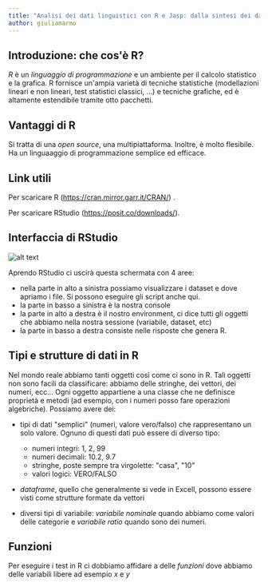 ```yaml
---
title: "Analisi dei dati linguistici con R e Jasp: dalla sintesi dei dati alla statistica inferenziale"
author: giuliamarmo
---
```



## Introduzione: che cos'è R?

*R* è un *linguaggio di programmazione* e un ambiente per il calcolo statistico e la grafica. R fornisce un'ampia varietà di tecniche statistiche (modellazioni lineari e non lineari, test statistici classici, ...) e tecniche grafiche, ed è altamente estendibile tramite otto pacchetti.

## Vantaggi di R

Si tratta di una *open source*, una multipiattaforma. Inoltre, è molto flesibile. Ha un linguaaggio di programmazione semplice ed efficace.

## Link utili

Per scaricare R (https://cran.mirror.garr.it/CRAN/) .

Per scaricare RStudio (https://posit.co/downloads/).

## Interfaccia di RStudio

![alt text](<interfaccia RStudio-1.png>)

Aprendo RStudio ci uscirà questa schermata con 4 aree:

- nella parte in alto a sinistra possiamo visualizzare i dataset e dove apriamo i file. Si possono eseguire gli script anche qui.
- la parte in basso a sinistra è la nostra console
- la parte in alto a destra è il nostro environment, ci dice tutti gli oggetti che abbiamo nella nostra sessione (variabile, dataset, etc)
- la parte in basso a destra consiste nelle risposte che genera R.

## Tipi e strutture di dati in R

Nel mondo reale abbiamo tanti oggetti così come ci sono in R. Tali oggetti non sono facili da classificare: abbiamo delle stringhe, dei vettori, dei numeri, ecc...
Ogni oggetto appartiene a una classe che ne definisce proprietà e metodi (ad esempio, con i numeri posso fare operazioni algebriche). Possiamo avere dei:

- tipi di dati "semplici" (numeri, valore vero/falso) che rappresentano un solo valore. Ognuno di questi dati può essere di diverso tipo:

  - numeri integri: 1, 2, 99
  - numeri decimali: 10.2, 9.7
  - stringhe, poste sempre tra virgolette: "casa", "10"
  - valori logici: VERO/FALSO

- *dataframe*, quello che generalmente si vede in Excell, possono essere visti come strutture formate da vettori
- diversi tipi di variabile: *variabile nominale* quando abbiamo come valori delle categorie e *variabile ratio* quando sono dei numeri.

## Funzioni

Per eseguire i test in R ci dobbiamo affidare a delle *funzioni* dove abbiamo delle variabili libere ad esempio *x* e *y*
